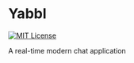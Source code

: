 # Yabbl

[![MIT License](https://img.shields.io/badge/License-MIT-green.svg)](https://choosealicense.com/licenses/mit/)

A real-time modern chat application
